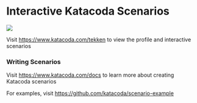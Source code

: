 # Interactive Katacoda Scenarios

[![](http://shields.katacoda.com/katacoda/tekken/count.svg)](https://www.katacoda.com/tekken "Get your profile on Katacoda.com")

Visit https://www.katacoda.com/tekken to view the profile and interactive scenarios

### Writing Scenarios
Visit https://www.katacoda.com/docs to learn more about creating Katacoda scenarios

For examples, visit https://github.com/katacoda/scenario-example
